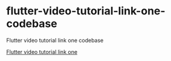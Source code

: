 # flutter-video-tutorial-link-one-codebase
Flutter video tutorial link one codebase

[Flutter video tutorial link one](https://rzrasel.github.io/flutter-video-tutorial-link-one/)
